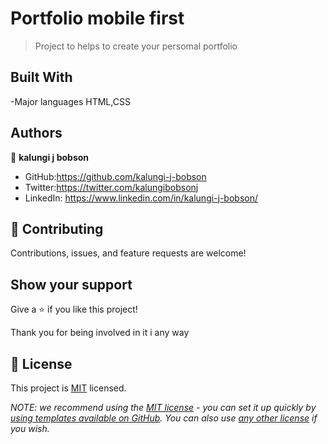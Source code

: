[](https://img.shields.io/badge/Microverse-blueviolet)

# Portfolio mobile first

> Project to helps to create your persomal portfolio

## Built With

-Major languages
HTML,CSS

## Authors

👤 **kalungi j bobson**

- GitHub:https://github.com/kalungi-j-bobson
- Twitter:https://twitter.com/kalungibobsonj
- LinkedIn: https://www.linkedin.com/in/kalungi-j-bobson/

## 🤝 Contributing

Contributions, issues, and feature requests are welcome!

## Show your support

Give a ⭐️ if you like this project!

Thank you for being involved in it i any way

## 📝 License

This project is [MIT](./LICENSE) licensed.

_NOTE: we recommend using the [MIT license](https://choosealicense.com/licenses/mit/) - you can set it up quickly by [using templates available on GitHub](https://docs.github.com/en/communities/setting-up-your-project-for-healthy-contributions/adding-a-license-to-a-repository). You can also use [any other license](https://choosealicense.com/licenses/) if you wish._
